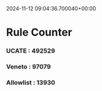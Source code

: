 2024-11-12 09:04:36.700040+00:00
# Rule Counter 
 ### UCATE : 492529

 ### Veneto : 97079

 ### Allowlist : 13930
